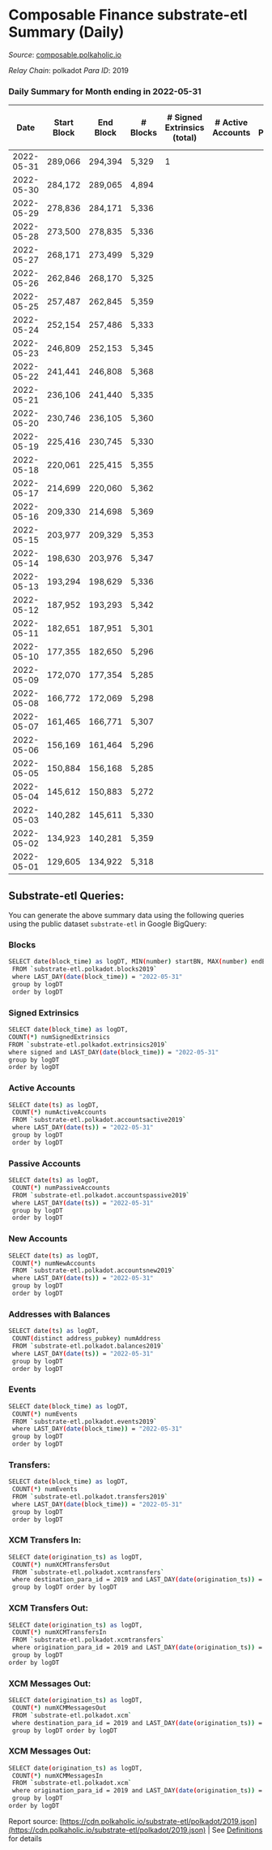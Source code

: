 # Composable Finance substrate-etl Summary (Daily)

_Source_: [composable.polkaholic.io](https://composable.polkaholic.io)

*Relay Chain*: polkadot
*Para ID*: 2019



### Daily Summary for Month ending in 2022-05-31


| Date | Start Block | End Block | # Blocks | # Signed Extrinsics (total) | # Active Accounts | # Passive | # New | # Addresses with Balances | # Events | # Transfers | # XCM Transfers In | # XCM Transfers Out | # XCM In | # XCM Out | Issues | 
| ---- | ----------- | --------- | -------- | --------------------------- | ----------------- | --------- | ----- | ------------------------- | -------- | ----------- | ------------------ | ------------------- | -------- | --------- | ------ |
| 2022-05-31 | 289,066 | 294,394 | 5,329 | 1 |  |  |  | 6 | 10,662 |   |   |   |  |  |  |
| 2022-05-30 | 284,172 | 289,065 | 4,894 |  |  |  |  | 6 | 9,791 |   |   |   |  |  |  |
| 2022-05-29 | 278,836 | 284,171 | 5,336 |  |  |  |  | 6 | 10,675 |   |   |   |  |  |  |
| 2022-05-28 | 273,500 | 278,835 | 5,336 |  |  |  |  | 6 | 10,675 |   |   |   |  |  |  |
| 2022-05-27 | 268,171 | 273,499 | 5,329 |  |  |  |  | 6 | 10,661 |   |   |   |  |  |  |
| 2022-05-26 | 262,846 | 268,170 | 5,325 |  |  |  |  | 6 | 10,652 |   |   |   |  |  |  |
| 2022-05-25 | 257,487 | 262,845 | 5,359 |  |  |  |  | 6 | 10,721 |   |   |   |  |  |  |
| 2022-05-24 | 252,154 | 257,486 | 5,333 |  |  |  |  | 6 | 10,669 |   |   |   |  |  |  |
| 2022-05-23 | 246,809 | 252,153 | 5,345 |  |  |  |  | 6 | 10,696 |   |   |   |  |  |  |
| 2022-05-22 | 241,441 | 246,808 | 5,368 |  |  |  |  | 6 | 10,739 |   |   |   |  |  |  |
| 2022-05-21 | 236,106 | 241,440 | 5,335 |  |  |  |  | 6 | 10,673 |   |   |   |  |  |  |
| 2022-05-20 | 230,746 | 236,105 | 5,360 |  |  |  |  | 6 | 10,723 |   |   |   |  |  |  |
| 2022-05-19 | 225,416 | 230,745 | 5,330 |  |  |  |  | 6 | 10,663 |   |   |   |  |  |  |
| 2022-05-18 | 220,061 | 225,415 | 5,355 |  |  |  |  | 6 | 10,713 |   |   |   |  |  |  |
| 2022-05-17 | 214,699 | 220,060 | 5,362 |  |  |  |  | 6 | 10,727 |   |   |   |  |  |  |
| 2022-05-16 | 209,330 | 214,698 | 5,369 |  |  |  |  | 6 | 10,741 |   |   |   |  |  |  |
| 2022-05-15 | 203,977 | 209,329 | 5,353 |  |  |  |  | 6 | 10,709 |   |   |   |  |  |  |
| 2022-05-14 | 198,630 | 203,976 | 5,347 |  |  |  |  | 6 | 10,700 |   |   |   |  |  |  |
| 2022-05-13 | 193,294 | 198,629 | 5,336 |  |  |  |  | 6 | 10,675 |   |   |   |  |  |  |
| 2022-05-12 | 187,952 | 193,293 | 5,342 |  |  |  |  | 6 | 10,687 |   |   |   |  |  |  |
| 2022-05-11 | 182,651 | 187,951 | 5,301 |  |  |  |  | 6 | 10,605 |   |   |   |  |  |  |
| 2022-05-10 | 177,355 | 182,650 | 5,296 |  |  |  |  | 6 | 10,595 |   |   |   |  |  |  |
| 2022-05-09 | 172,070 | 177,354 | 5,285 |  |  |  |  | 6 | 10,573 |   |   |   |  |  |  |
| 2022-05-08 | 166,772 | 172,069 | 5,298 |  |  |  |  | 6 | 10,599 |   |   |   |  |  |  |
| 2022-05-07 | 161,465 | 166,771 | 5,307 |  |  |  |  | 6 | 10,617 |   |   |   |  |  |  |
| 2022-05-06 | 156,169 | 161,464 | 5,296 |  |  |  |  | 6 | 10,595 |   |   |   |  |  |  |
| 2022-05-05 | 150,884 | 156,168 | 5,285 |  |  |  |  | 6 | 10,576 |   |   |   |  |  |  |
| 2022-05-04 | 145,612 | 150,883 | 5,272 |  |  |  |  | 6 | 10,547 |   |   |   |  |  |  |
| 2022-05-03 | 140,282 | 145,611 | 5,330 |  |  |  |  | 6 | 10,663 |   |   |   |  |  |  |
| 2022-05-02 | 134,923 | 140,281 | 5,359 |  |  |  |  | 6 | 10,721 |   |   |   |  |  |  |
| 2022-05-01 | 129,605 | 134,922 | 5,318 |  |  |  |  | 6 | 10,638 |   |   |   |  |  |  |

## Substrate-etl Queries:
You can generate the above summary data using the following queries using the public dataset `substrate-etl` in Google BigQuery:

### Blocks
```bash
SELECT date(block_time) as logDT, MIN(number) startBN, MAX(number) endBN, COUNT(*) numBlocks 
 FROM `substrate-etl.polkadot.blocks2019`  
 where LAST_DAY(date(block_time)) = "2022-05-31" 
 group by logDT 
 order by logDT
```

### Signed Extrinsics
```bash
SELECT date(block_time) as logDT, 
COUNT(*) numSignedExtrinsics 
FROM `substrate-etl.polkadot.extrinsics2019`  
where signed and LAST_DAY(date(block_time)) = "2022-05-31" 
group by logDT 
order by logDT
```

### Active Accounts
```bash
SELECT date(ts) as logDT, 
 COUNT(*) numActiveAccounts 
 FROM `substrate-etl.polkadot.accountsactive2019` 
 where LAST_DAY(date(ts)) = "2022-05-31" 
 group by logDT 
 order by logDT
```

### Passive Accounts
```bash
SELECT date(ts) as logDT, 
 COUNT(*) numPassiveAccounts 
 FROM `substrate-etl.polkadot.accountspassive2019` 
 where LAST_DAY(date(ts)) = "2022-05-31" 
 group by logDT 
 order by logDT
```

### New Accounts
```bash
SELECT date(ts) as logDT, 
 COUNT(*) numNewAccounts 
 FROM `substrate-etl.polkadot.accountsnew2019` 
 where LAST_DAY(date(ts)) = "2022-05-31" 
 group by logDT
 order by logDT
```

### Addresses with Balances
```bash
SELECT date(ts) as logDT,
 COUNT(distinct address_pubkey) numAddress 
 FROM `substrate-etl.polkadot.balances2019` 
 where LAST_DAY(date(ts)) = "2022-05-31" 
 group by logDT 
 order by logDT
```

### Events
```bash
SELECT date(block_time) as logDT, 
 COUNT(*) numEvents 
 FROM `substrate-etl.polkadot.events2019` 
 where LAST_DAY(date(block_time)) = "2022-05-31" 
 group by logDT 
 order by logDT
```

### Transfers:
```bash
SELECT date(block_time) as logDT, 
 COUNT(*) numEvents 
 FROM `substrate-etl.polkadot.transfers2019` 
 where LAST_DAY(date(block_time)) = "2022-05-31" 
 group by logDT 
 order by logDT
```

### XCM Transfers In:
```bash
SELECT date(origination_ts) as logDT, 
 COUNT(*) numXCMTransfersOut 
 FROM `substrate-etl.polkadot.xcmtransfers` 
 where destination_para_id = 2019 and LAST_DAY(date(origination_ts)) = "2022-05-31" 
 group by logDT order by logDT
```

### XCM Transfers Out:
```bash
SELECT date(origination_ts) as logDT, 
 COUNT(*) numXCMTransfersIn 
 FROM `substrate-etl.polkadot.xcmtransfers` 
 where origination_para_id = 2019 and LAST_DAY(date(origination_ts)) = "2022-05-31" 
 group by logDT 
order by logDT
```

### XCM Messages Out:
```bash
SELECT date(origination_ts) as logDT, 
 COUNT(*) numXCMMessagesOut 
 FROM `substrate-etl.polkadot.xcm` 
 where destination_para_id = 2019 and LAST_DAY(date(origination_ts)) = "2022-05-31" 
 group by logDT order by logDT
```

### XCM Messages Out:
```bash
SELECT date(origination_ts) as logDT, 
 COUNT(*) numXCMMessagesIn 
 FROM `substrate-etl.polkadot.xcm` 
 where origination_para_id = 2019 and LAST_DAY(date(origination_ts)) = "2022-05-31" 
 group by logDT 
order by logDT
```


Report source: [https://cdn.polkaholic.io/substrate-etl/polkadot/2019.json](https://cdn.polkaholic.io/substrate-etl/polkadot/2019.json) | See [Definitions](/DEFINITIONS.md) for details
